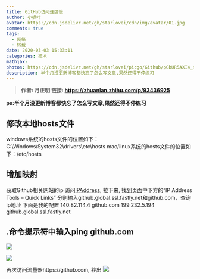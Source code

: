 ```yaml
---
title: GitHub访问速度慢
author: 小枫叶
avatar: https://cdn.jsdelivr.net/gh/starlovei/cdn/img/avatar/01.jpg
comments: true
tags:
  - 网络
  - 转载
date: 2020-03-03 15:33:11
categories: 技术
mathjax:
photos: https://cdn.jsdelivr.net/gh/starlovei/picgo/Github/pGbUR5AXI4_small.jpg
description: 半个月没更新博客都快忘了怎么写文章,果然还得不停练习
---
```

> **作者: 月正明 链接: https://zhuanlan.zhihu.com/p/93436925**

**ps:半个月没更新博客都快忘了怎么写文章,果然还得不停练习**
## 修改本地hosts文件
windows系统的hosts文件的位置如下：C:\Windows\System32\drivers\etc\hosts
mac/linux系统的hosts文件的位置如下：/etc/hosts
## 增加映射
获取Github相关网站的ip
访问[IPAddress](https://www.ipaddress.com), 拉下来, 找到页面中下方的“IP Address Tools – Quick Links”
分别输入github.global.ssl.fastly.net和github.com，查询ip地址
下面是我的配置
140.82.114.4	github.com
199.232.5.194	github.global.ssl.fastly.net
## .命令提示符中输入ping github.com
<a data-fancybox="gallery" href="https://cdn.jsdelivr.net/gh/starlovei/picgo/Github/v2-995655f0ee75bb13fb1b602a9ad67201_r.jpg" id="escape-link"><img src="https://cdn.jsdelivr.net/gh/starlovei/picgo/Github/v2-995655f0ee75bb13fb1b602a9ad67201_r.jpg"></a>

<a data-fancybox="gallery" href="https://cdn.jsdelivr.net/gh/starlovei/picgo/Github/v2-df6267d10017a68eadb95c7c19bc251a_r.jpg" id="escape-link"><img src="https://cdn.jsdelivr.net/gh/starlovei/picgo/Github/v2-df6267d10017a68eadb95c7c19bc251a_r.jpg"></a>

再次访问流量器https://github.com, 秒出
<a data-fancybox="gallery" href="https://cdn.jsdelivr.net/gh/starlovei/picgo/Github/v2-edc4eecb647a91a45f5bb012181f5d5f_r.jpg" id="escape-link"><img src="https://cdn.jsdelivr.net/gh/starlovei/picgo/Github/v2-edc4eecb647a91a45f5bb012181f5d5f_r.jpg"></a>